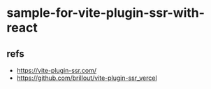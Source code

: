 # sample-for-vite-plugin-ssr-with-react

## refs

- https://vite-plugin-ssr.com/
- https://github.com/brillout/vite-plugin-ssr_vercel
